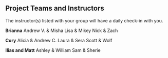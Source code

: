 ## Project Teams and Instructors

The instructor(s) listed with your group will have a daily check-in with you.

**Brianna**
Andrew V. & Misha
Lisa & Mikey
Nick & Zach

**Cory**
Alicia & Andrew C.
Laura & Sera
Scott & Wolf

**Ilias and Matt**
Ashley & William
Sam & Sherie
